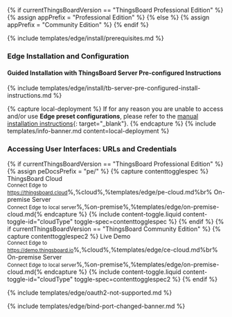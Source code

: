 {% if currentThingsBoardVersion == "ThingsBoard Professional Edition" %}
{% assign appPrefix = "Professional Edition" %}
{% else %}
{% assign appPrefix = "Community Edition" %}
{% endif %}

{% include templates/edge/install/prerequisites.md %}

### Edge Installation and Configuration

#### Guided Installation with ThingsBoard Server Pre-configured Instructions

{% include templates/edge/install/tb-server-pre-configured-install-instructions.md %}

{% capture local-deployment %}
If for any reason you are unable to access and/or use **Edge preset configurations**, please refer to the [manual installation instructions](/docs/user-guide/install/{{docsPrefix}}installation-options/){: target="_blank"}.
{% endcapture %}
{% include templates/info-banner.md content=local-deployment %}

### Accessing User Interfaces: URLs and Credentials

{% if currentThingsBoardVersion == "ThingsBoard Professional Edition" %}
{% assign peDocsPrefix = "pe/" %}
{% capture contenttogglespec %}
ThingsBoard Cloud<br><small>Connect Edge to<br>https://thingsboard.cloud</small>%,%cloud%,%templates/edge/pe-cloud.md%br%
On-premise Server<br><small>Connect Edge to local server</small>%,%on-premise%,%templates/edge/on-premise-cloud.md{% endcapture %}
{% include content-toggle.liquid content-toggle-id="cloudType" toggle-spec=contenttogglespec %}
{% endif %}
{% if currentThingsBoardVersion == "ThingsBoard Community Edition" %}
{% capture contenttogglespec2 %}
Live Demo<br><small>Connect Edge to<br>https://demo.thingsboard.io</small>%,%cloud%,%templates/edge/ce-cloud.md%br%
On-premise Server<br><small>Connect Edge to local server</small>%,%on-premise%,%templates/edge/on-premise-cloud.md{% endcapture %}
{% include content-toggle.liquid content-toggle-id="cloudType" toggle-spec=contenttogglespec2 %}
{% endif %}

{% include templates/edge/oauth2-not-supported.md %}

{% include templates/edge/bind-port-changed-banner.md %}
